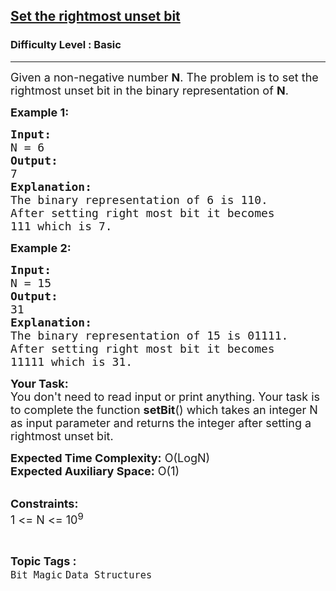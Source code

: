 <h2><a href="https://www.geeksforgeeks.org/problems/set-the-rightmost-unset-bit4436/1">Set the rightmost unset bit</a></h2><h3>Difficulty Level : Basic</h3><hr><div class="problems_problem_content__Xm_eO"><p><span style="font-size: 18px;">Given a non-negative number <strong>N</strong>. The problem is to set the rightmost unset bit in the binary representation of <strong>N</strong>.</span></p>
<p><strong><span style="font-size: 18px;">Example 1:</span></strong></p>
<pre><span style="font-size: 18px;"><strong>Input:</strong>
N = 6</span>
<span style="font-size: 18px;"><strong>Output:</strong>
7</span>
<span style="font-size: 18px;"><strong>Explanation:</strong>
The binary representation of 6 is 110.
After setting right most bit it becomes
111 which is 7.</span></pre>
<p><strong><span style="font-size: 18px;">Example 2:</span></strong></p>
<pre><span style="font-size: 18px;"><strong>Input:</strong>
N = 15</span>
<span style="font-size: 18px;"><strong>Output:</strong>
31</span>
<span style="font-size: 18px;"><strong>Explanation:</strong>
The binary representation of 15 is 01111.<br>After setting right most bit it becomes<br>11111 which is 31.<br></span></pre>
<p><span style="font-size: 18px;"><strong>Your Task:&nbsp;</strong>&nbsp;<br>You don't need to read input or print anything. Your task is to complete the function <strong>setBit</strong>()&nbsp;which takes an integer N as input parameter&nbsp;and returns the integer after setting a rightmost unset bit.</span></p>
<p><span style="font-size: 18px;"><strong>Expected Time Complexity:</strong>&nbsp;O(LogN)<br><strong>Expected Auxiliary Space:</strong>&nbsp;O(1)</span></p>
<p><br><span style="font-size: 18px;"><strong>Constraints:</strong><br>1 &lt;= N &lt;= 10<sup>9</sup></span></p></div><br><p><span style=font-size:18px><strong>Topic Tags : </strong><br><code>Bit Magic</code>&nbsp;<code>Data Structures</code>&nbsp;